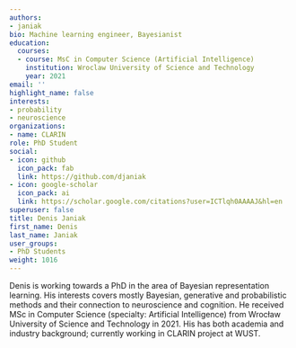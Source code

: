 ```yaml
---
authors:
- janiak
bio: Machine learning engineer, Bayesianist
education:
  courses:
  - course: MsC in Computer Science (Artificial Intelligence)
    institution: Wroclaw University of Science and Technology
    year: 2021
email: ''
highlight_name: false
interests:
- probability
- neuroscience
organizations:
- name: CLARIN
role: PhD Student
social:
- icon: github
  icon_pack: fab
  link: https://github.com/djaniak
- icon: google-scholar
  icon_pack: ai
  link: https://scholar.google.com/citations?user=ICTlqh0AAAAJ&hl=en
superuser: false
title: Denis Janiak
first_name: Denis
last_name: Janiak
user_groups:
- PhD Students
weight: 1016
---
```

Denis is working towards a PhD in the area of Bayesian representation learning. His interests covers mostly Bayesian, generative and probabilistic methods and their connection to neuroscience and cognition. He received MSc in Computer Science (specialty: Artificial Intelligence) from Wrocław University of Science and Technology in 2021. His has both academia and industry background; currently working in CLARIN project at WUST.
